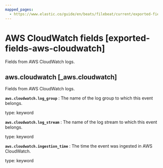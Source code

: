 ```yaml
---
mapped_pages:
  - https://www.elastic.co/guide/en/beats/filebeat/current/exported-fields-aws-cloudwatch.html
---
```


# AWS CloudWatch fields [exported-fields-aws-cloudwatch]

Fields from AWS CloudWatch logs.


## aws.cloudwatch [_aws.cloudwatch]

Fields from AWS CloudWatch logs.


**`aws.cloudwatch.log_group`**
:   The name of the log group to which this event belongs.

type: keyword


**`aws.cloudwatch.log_stream`**
:   The name of the log stream to which this event belongs.

type: keyword


**`aws.cloudwatch.ingestion_time`**
:   The time the event was ingested in AWS CloudWatch.

type: keyword


